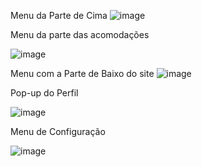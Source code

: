 Menu da Parte de Cima 
![image](https://github.com/user-attachments/assets/36e03e8c-ca00-4254-b245-7bdf060e385c)

Menu da parte das acomodações 



![image](https://github.com/user-attachments/assets/4d3d57a5-8393-49ed-9aae-8666c37b4f43)

Menu com a Parte de Baixo do site 
![image](https://github.com/user-attachments/assets/985c47e4-0ca6-422c-8514-5f0d3d8582c6)

Pop-up do Perfil 



![image](https://github.com/user-attachments/assets/7d39f2cd-3f56-42eb-ae37-1cd7c5682bfb)

Menu de Configuração 



![image](https://github.com/user-attachments/assets/8a882bb2-841b-4c44-8703-bf71f4f92ae6)



